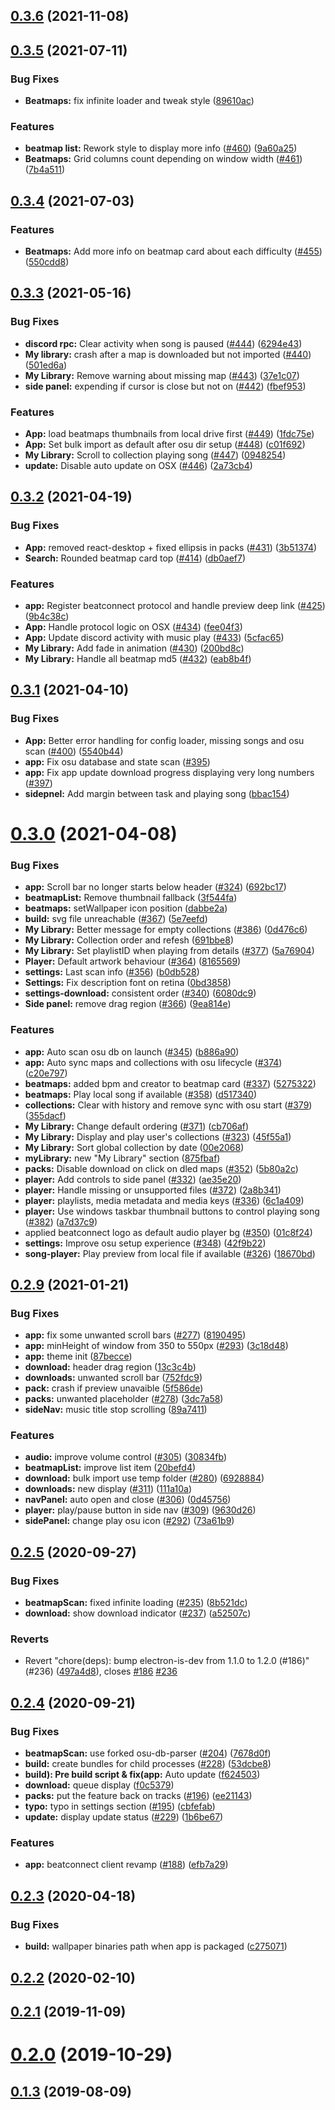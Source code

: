 ## [0.3.6](https://github.com/yadPe/beatconnect_client/compare/v0.3.5...v0.3.6) (2021-11-08)



## [0.3.5](https://github.com/yadPe/beatconnect_client/compare/v0.3.3...v0.3.5) (2021-07-11)


### Bug Fixes

* **Beatmaps:** fix infinite loader and tweak style ([89610ac](https://github.com/yadPe/beatconnect_client/commit/89610ac2d05235594ad22b1b79b981e108ea38e3))


### Features

* **beatmap list:** Rework style to display more info ([#460](https://github.com/yadPe/beatconnect_client/issues/460)) ([9a60a25](https://github.com/yadPe/beatconnect_client/commit/9a60a255fd1a3d776262838ad11d1a4de38fd189))
* **Beatmaps:** Grid columns count depending on window width ([#461](https://github.com/yadPe/beatconnect_client/issues/461)) ([7b4a511](https://github.com/yadPe/beatconnect_client/commit/7b4a5116f582112a3f5cbf37f047066104ba4b34))



## [0.3.4](https://github.com/yadPe/beatconnect_client/compare/v0.3.3...v0.3.4) (2021-07-03)


### Features

* **Beatmaps:** Add more info on beatmap card about each difficulty ([#455](https://github.com/yadPe/beatconnect_client/issues/455)) ([550cdd8](https://github.com/yadPe/beatconnect_client/commit/550cdd842818f4c0d342bd78c9a47d370da59925))



## [0.3.3](https://github.com/yadPe/beatconnect_client/compare/v0.3.2...v0.3.3) (2021-05-16)


### Bug Fixes

* **discord rpc:** Clear activity when song is paused ([#444](https://github.com/yadPe/beatconnect_client/issues/444)) ([6294e43](https://github.com/yadPe/beatconnect_client/commit/6294e43bb5f945eadb08ce4a4281ff679ed83c78))
* **My library:** crash after a map is downloaded but not imported ([#440](https://github.com/yadPe/beatconnect_client/issues/440)) ([501ed6a](https://github.com/yadPe/beatconnect_client/commit/501ed6a9117f08d520b51e1da9c619068066d1f0))
* **My Library:** Remove warning about missing map ([#443](https://github.com/yadPe/beatconnect_client/issues/443)) ([37e1c07](https://github.com/yadPe/beatconnect_client/commit/37e1c072719a63ff471f61e0d30f59667e53b6c7))
* **side panel:** expending if cursor is close but not on ([#442](https://github.com/yadPe/beatconnect_client/issues/442)) ([fbef953](https://github.com/yadPe/beatconnect_client/commit/fbef953764cb0b17fdc2b664f9428de1e475eeec))


### Features

* **App:** load beatmaps thumbnails from local drive first ([#449](https://github.com/yadPe/beatconnect_client/issues/449)) ([1fdc75e](https://github.com/yadPe/beatconnect_client/commit/1fdc75e79e6c99fcb2bf1484ee35d367af1a7ddc))
* **App:** Set bulk import as default after osu dir setup ([#448](https://github.com/yadPe/beatconnect_client/issues/448)) ([c01f692](https://github.com/yadPe/beatconnect_client/commit/c01f692095c01b3c8368276f187383894baa262d))
* **My Library:** Scroll to collection playing song ([#447](https://github.com/yadPe/beatconnect_client/issues/447)) ([0948254](https://github.com/yadPe/beatconnect_client/commit/09482544769d3dfd8069e5b1549f5869e4c7a692))
* **update:** Disable auto update on OSX ([#446](https://github.com/yadPe/beatconnect_client/issues/446)) ([2a73cb4](https://github.com/yadPe/beatconnect_client/commit/2a73cb40a6fc997b2d1c0bbc8b0fccefa5b8a30c))



## [0.3.2](https://github.com/yadPe/beatconnect_client/compare/v0.3.1...v0.3.2) (2021-04-19)


### Bug Fixes

* **App:** removed react-desktop + fixed ellipsis in packs ([#431](https://github.com/yadPe/beatconnect_client/issues/431)) ([3b51374](https://github.com/yadPe/beatconnect_client/commit/3b5137457e94146e8d36229e8007866d78c56987))
* **Search:** Rounded beatmap card top ([#414](https://github.com/yadPe/beatconnect_client/issues/414)) ([db0aef7](https://github.com/yadPe/beatconnect_client/commit/db0aef7e8c8a0299f58b0482e64aa93f7576c6fb))


### Features

* **app:** Register beatconnect protocol and handle preview deep link ([#425](https://github.com/yadPe/beatconnect_client/issues/425)) ([9b4c38c](https://github.com/yadPe/beatconnect_client/commit/9b4c38cc5af40067c4be79a467c628bbf05d95e4))
* **App:** Handle protocol logic on OSX ([#434](https://github.com/yadPe/beatconnect_client/issues/434)) ([fee04f3](https://github.com/yadPe/beatconnect_client/commit/fee04f3c73d7b736bb9109c9f0109fbb74ad7c5d))
* **App:** Update discord activity with music play ([#433](https://github.com/yadPe/beatconnect_client/issues/433)) ([5cfac65](https://github.com/yadPe/beatconnect_client/commit/5cfac6531f6bdd6ecc8298bbdc9e567b3b2b2d8b))
* **My Library:** Add fade in animation ([#430](https://github.com/yadPe/beatconnect_client/issues/430)) ([200bd8c](https://github.com/yadPe/beatconnect_client/commit/200bd8c72b2e1031a403a4f74beb4f233e0fbf80))
* **My Library:** Handle all beatmap md5 ([#432](https://github.com/yadPe/beatconnect_client/issues/432)) ([eab8b4f](https://github.com/yadPe/beatconnect_client/commit/eab8b4f5dd3c53530afbb90085ab75cbaf63b7dd))



## [0.3.1](https://github.com/yadPe/beatconnect_client/compare/v0.3.0...v0.3.1) (2021-04-10)

### Bug Fixes

- **App:** Better error handling for config loader, missing songs and osu scan ([#400](https://github.com/yadPe/beatconnect_client/issues/400)) ([5540b44](https://github.com/yadPe/beatconnect_client/commit/5540b446b957943ad031f410a2481016c4406993))
- **app:** Fix osu database and state scan ([#395](https://github.com/yadPe/beatconnect_client/pull/395))
- **app:** Fix app update download progress displaying very long numbers ([#397](https://github.com/yadPe/beatconnect_client/pull/397))
- **sidepnel:** Add margin between task and playing song ([bbac154](https://github.com/yadPe/beatconnect_client/commit/bbac15421dcb686fdf41b220c39d4c04ef03195f))

# [0.3.0](https://github.com/yadPe/beatconnect_client/compare/v0.2.9...v0.3.0) (2021-04-08)

### Bug Fixes

- **app:** Scroll bar no longer starts below header ([#324](https://github.com/yadPe/beatconnect_client/issues/324)) ([692bc17](https://github.com/yadPe/beatconnect_client/commit/692bc174d0733a9d43f7cc7e01dca9c65f1ae4e1))
- **beatmapList:** Remove thumbnail fallback ([3f544fa](https://github.com/yadPe/beatconnect_client/commit/3f544fa481cf1720e9bd53e441d397d386a1b164))
- **beatmaps:** setWallpaper icon position ([dabbe2a](https://github.com/yadPe/beatconnect_client/commit/dabbe2a77778297d8023a6e7a0b3b6859d923180))
- **build:** svg file unreachable ([#367](https://github.com/yadPe/beatconnect_client/issues/367)) ([5e7eefd](https://github.com/yadPe/beatconnect_client/commit/5e7eefdd30f7f72ec85f48d940f1bc0df75df4c7))
- **My Library:** Better message for empty collections ([#386](https://github.com/yadPe/beatconnect_client/issues/386)) ([0d476c6](https://github.com/yadPe/beatconnect_client/commit/0d476c6aaf6bd391af635442fbe376497fd40859))
- **My Library:** Collection order and refesh ([691bbe8](https://github.com/yadPe/beatconnect_client/commit/691bbe8eea11d310ba3a37dfde41b16d53e6ba29))
- **My Library:** Set playlistID when playing from details ([#377](https://github.com/yadPe/beatconnect_client/issues/377)) ([5a76904](https://github.com/yadPe/beatconnect_client/commit/5a76904232c01a0489e8f630ebb7ebf44ca57c61))
- **Player:** Default artwork behaviour ([#364](https://github.com/yadPe/beatconnect_client/issues/364)) ([8165569](https://github.com/yadPe/beatconnect_client/commit/8165569439e529915e798871cba78ed7f8ff1007))
- **settings:** Last scan info ([#356](https://github.com/yadPe/beatconnect_client/issues/356)) ([b0db528](https://github.com/yadPe/beatconnect_client/commit/b0db528d64eca023e35acf6c2ce25175b9c2cb1b))
- **Settings:** Fix description font on retina ([0bd3858](https://github.com/yadPe/beatconnect_client/commit/0bd385893f226d627e171f2c71cddaf9fd2d4e4a))
- **settings-download:** consistent order ([#340](https://github.com/yadPe/beatconnect_client/issues/340)) ([6080dc9](https://github.com/yadPe/beatconnect_client/commit/6080dc91e14ca4ab8b3b2e005abe9c16c92582ee))
- **Side panel:** remove drag region ([#366](https://github.com/yadPe/beatconnect_client/issues/366)) ([9ea814e](https://github.com/yadPe/beatconnect_client/commit/9ea814ef320a34e0ba7334e057678c25cb2ff665))

### Features

- **app:** Auto scan osu db on launch ([#345](https://github.com/yadPe/beatconnect_client/issues/345)) ([b886a90](https://github.com/yadPe/beatconnect_client/commit/b886a9016413a19ad006e736ac49baf5323aa071))
- **app:** Auto sync maps and collections with osu lifecycle ([#374](https://github.com/yadPe/beatconnect_client/issues/374)) ([c20e797](https://github.com/yadPe/beatconnect_client/commit/c20e7979cb9f6d478848574065089449d02405d6))
- **beatmaps:** added bpm and creator to beatmap card ([#337](https://github.com/yadPe/beatconnect_client/issues/337)) ([5275322](https://github.com/yadPe/beatconnect_client/commit/52753227dfa04bc21b3efe23fbc684e1979d0f08))
- **beatmaps:** Play local song if available ([#358](https://github.com/yadPe/beatconnect_client/issues/358)) ([d517340](https://github.com/yadPe/beatconnect_client/commit/d5173407597a3dfac4d5f97b4450f8a674980bfa))
- **collections:** Clear with history and remove sync with osu start ([#379](https://github.com/yadPe/beatconnect_client/issues/379)) ([355dacf](https://github.com/yadPe/beatconnect_client/commit/355dacf5fff5f36213400e3e8eccbfb72fd4a01e))
- **My Library:** Change default ordering ([#371](https://github.com/yadPe/beatconnect_client/issues/371)) ([cb706af](https://github.com/yadPe/beatconnect_client/commit/cb706afab4b55385a17e893c931f1b9aebd400eb))
- **My Library:** Display and play user's collections ([#323](https://github.com/yadPe/beatconnect_client/issues/323)) ([45f55a1](https://github.com/yadPe/beatconnect_client/commit/45f55a15afc98550386c887b7b7d33e3f0f526b5))
- **My Library:** Sort global collection by date ([00e2068](https://github.com/yadPe/beatconnect_client/commit/00e2068bdf61c92d164893b9c6a28a12522b613c))
- **myLibrary:** new "My Library" section ([875fbaf](https://github.com/yadPe/beatconnect_client/commit/875fbaf1d193befca8cf18d1e3429728ad9e5767))
- **packs:** Disable download on click on dled maps ([#352](https://github.com/yadPe/beatconnect_client/issues/352)) ([5b80a2c](https://github.com/yadPe/beatconnect_client/commit/5b80a2c2106162e54f0c838b61fd278b3dd19996))
- **player:** Add controls to side panel ([#332](https://github.com/yadPe/beatconnect_client/issues/332)) ([ae35e20](https://github.com/yadPe/beatconnect_client/commit/ae35e204586c3688e38bbce61bdccf99eea5bc68))
- **player:** Handle missing or unsupported files ([#372](https://github.com/yadPe/beatconnect_client/issues/372)) ([2a8b341](https://github.com/yadPe/beatconnect_client/commit/2a8b341cc5cfe955f6a2aeb8e5d845f247a1f78e))
- **player:** playlists, media metadata and media keys ([#336](https://github.com/yadPe/beatconnect_client/issues/336)) ([6c1a409](https://github.com/yadPe/beatconnect_client/commit/6c1a4090f03a65b5a9f4b95aeaf3b9bac21d3fdf))
- **player:** Use windows taskbar thumbnail buttons to control playing song ([#382](https://github.com/yadPe/beatconnect_client/issues/382)) ([a7d37c9](https://github.com/yadPe/beatconnect_client/commit/a7d37c953cc4a21ea6b5c32c66277b140a72fa60))
- applied beatconnect logo as default audio player bg ([#350](https://github.com/yadPe/beatconnect_client/issues/350)) ([01c8f24](https://github.com/yadPe/beatconnect_client/commit/01c8f2449ea42aa5fe5bc506f49d10c93b24b12e))
- **settings:** Improve osu setup experience ([#348](https://github.com/yadPe/beatconnect_client/issues/348)) ([42f9b22](https://github.com/yadPe/beatconnect_client/commit/42f9b2208e39dd665d043fd912b4a3d40b0fe16a))
- **song-player:** Play preview from local file if available ([#326](https://github.com/yadPe/beatconnect_client/issues/326)) ([18670bd](https://github.com/yadPe/beatconnect_client/commit/18670bd12cf02b4b2c29987dbbbdffb51845be95))

## [0.2.9](https://github.com/yadPe/beatconnect_client/compare/v0.2.5...v0.2.9) (2021-01-21)

### Bug Fixes

- **app:** fix some unwanted scroll bars ([#277](https://github.com/yadPe/beatconnect_client/issues/277)) ([8190495](https://github.com/yadPe/beatconnect_client/commit/819049522aee33c7395103089af50bb26affc6a0))
- **app:** minHeight of window from 350 to 550px ([#293](https://github.com/yadPe/beatconnect_client/issues/293)) ([3c18d48](https://github.com/yadPe/beatconnect_client/commit/3c18d481e0d703428f8af2c3e9834fc65b376811))
- **app:** theme init ([87becce](https://github.com/yadPe/beatconnect_client/commit/87beccef90af2f99fdf349044ee6b94e852aca67))
- **download:** header drag region ([13c3c4b](https://github.com/yadPe/beatconnect_client/commit/13c3c4b213d047e8fbd1d70ca168b9be7a7bb080))
- **downloads:** unwanted scroll bar ([752fdc9](https://github.com/yadPe/beatconnect_client/commit/752fdc93294a219d4914774144736103d349c92d))
- **pack:** crash if preview unavaible ([5f586de](https://github.com/yadPe/beatconnect_client/commit/5f586de76cf9fd75f86430bafa998b6f6dcb6526))
- **packs:** unwanted placeholder ([#278](https://github.com/yadPe/beatconnect_client/issues/278)) ([3dc7a58](https://github.com/yadPe/beatconnect_client/commit/3dc7a58eaf9bb3c7b7e57c4575ee6716d513ac2d))
- **sideNav:** music title stop scrolling ([89a7411](https://github.com/yadPe/beatconnect_client/commit/89a7411f2af410e7222a211d5be355c26e00cb6c))

### Features

- **audio:** improve volume control ([#305](https://github.com/yadPe/beatconnect_client/issues/305)) ([30834fb](https://github.com/yadPe/beatconnect_client/commit/30834fb36457380f021f3ea8144142231e6021f2))
- **beatmapList:** improve list item ([20befd4](https://github.com/yadPe/beatconnect_client/commit/20befd4becad8542ed15767c87c8be30a28d5407))
- **download:** bulk import use temp folder ([#280](https://github.com/yadPe/beatconnect_client/issues/280)) ([6928884](https://github.com/yadPe/beatconnect_client/commit/6928884c90fd9dc6fbb990581e9b24e5b4a76e76))
- **downloads:** new display ([#311](https://github.com/yadPe/beatconnect_client/issues/311)) ([111a10a](https://github.com/yadPe/beatconnect_client/commit/111a10a9d617a2e013d950b33aeb0c0612e672c4))
- **navPanel:** auto open and close ([#306](https://github.com/yadPe/beatconnect_client/issues/306)) ([0d45756](https://github.com/yadPe/beatconnect_client/commit/0d45756f9b51870adaa9dc569a915a34e65cf4f9))
- **player:** play/pause button in side nav ([#309](https://github.com/yadPe/beatconnect_client/issues/309)) ([9630d26](https://github.com/yadPe/beatconnect_client/commit/9630d26eb5fa1c0185101cf980f7600fe4f744e5))
- **sidePanel:** change play osu icon ([#292](https://github.com/yadPe/beatconnect_client/issues/292)) ([73a61b9](https://github.com/yadPe/beatconnect_client/commit/73a61b99b856b4c1ce7fe61236abea1492eedae8))

## [0.2.5](https://github.com/yadPe/beatconnect_client/compare/v0.2.4...v0.2.5) (2020-09-27)

### Bug Fixes

- **beatmapScan:** fixed infinite loading ([#235](https://github.com/yadPe/beatconnect_client/issues/235)) ([8b521dc](https://github.com/yadPe/beatconnect_client/commit/8b521dc656ae9155fef661b6a22fd5593faaab76))
- **download:** show download indicator ([#237](https://github.com/yadPe/beatconnect_client/issues/237)) ([a52507c](https://github.com/yadPe/beatconnect_client/commit/a52507c2cd0051b8befa06a21bb433433f0756fb))

### Reverts

- Revert "chore(deps): bump electron-is-dev from 1.1.0 to 1.2.0 (#186)" (#236) ([497a4d8](https://github.com/yadPe/beatconnect_client/commit/497a4d8c1434a4d052047d169ce5ef3b98035ebd)), closes [#186](https://github.com/yadPe/beatconnect_client/issues/186) [#236](https://github.com/yadPe/beatconnect_client/issues/236)

## [0.2.4](https://github.com/yadPe/beatconnect_client/compare/v0.2.3...v0.2.4) (2020-09-21)

### Bug Fixes

- **beatmapScan:** use forked osu-db-parser ([#204](https://github.com/yadPe/beatconnect_client/issues/204)) ([7678d0f](https://github.com/yadPe/beatconnect_client/commit/7678d0ff65592b399da99d674f11fa4f3b59f180))
- **build:** create bundles for child processes ([#228](https://github.com/yadPe/beatconnect_client/issues/228)) ([53dcbe8](https://github.com/yadPe/beatconnect_client/commit/53dcbe80e0f11f3ef4cae016b85434de0458e471))
- **build): Pre build script & fix(app:** Auto update ([f624503](https://github.com/yadPe/beatconnect_client/commit/f6245034028bfecc03e776c2a8b9ca79d6e4d37b))
- **download:** queue display ([f0c5379](https://github.com/yadPe/beatconnect_client/commit/f0c537906ba1cef6cfacb41fe2d0a32c85c9534a))
- **packs:** put the feature back on tracks ([#196](https://github.com/yadPe/beatconnect_client/issues/196)) ([ee21143](https://github.com/yadPe/beatconnect_client/commit/ee21143e12eb4de81f3e579a3ce1ce018a831f12))
- **typo:** typo in settings section ([#195](https://github.com/yadPe/beatconnect_client/issues/195)) ([cbfefab](https://github.com/yadPe/beatconnect_client/commit/cbfefabae5020aeb9b57e9c0a9140f5795d28601))
- **update:** display update status ([#229](https://github.com/yadPe/beatconnect_client/issues/229)) ([1b6be67](https://github.com/yadPe/beatconnect_client/commit/1b6be6733c9293dbada3de816c8eac90c8d68d06))

### Features

- **app:** beatconnect client revamp ([#188](https://github.com/yadPe/beatconnect_client/issues/188)) ([efb7a29](https://github.com/yadPe/beatconnect_client/commit/efb7a29174cd6478e7e82f26d3cc8991a986ff2d))

## [0.2.3](https://github.com/yadPe/beatconnect_client/compare/0.2.3...v0.2.3) (2020-04-18)

### Bug Fixes

- **build:** wallpaper binaries path when app is packaged ([c275071](https://github.com/yadPe/beatconnect_client/commit/c275071665ae909a0821163d0c2e39adfa236aea))

## [0.2.2](https://github.com/yadPe/beatconnect_client/compare/v0.2.1...v0.2.2) (2020-02-10)

## [0.2.1](https://github.com/yadPe/beatconnect_client/compare/v0.2.0...v0.2.1) (2019-11-09)

# [0.2.0](https://github.com/yadPe/beatconnect_client/compare/v0.1.5...v0.2.0) (2019-10-29)

## [0.1.3](https://github.com/yadPe/beatconnect_client/compare/v0.1.31...v0.1.3) (2019-08-09)

